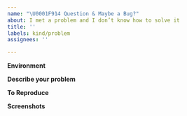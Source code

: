 ```yaml
---
name: "\U0001F914 Question & Maybe a Bug?"
about: I met a problem and I don’t know how to solve it
title: ''
labels: kind/problem
assignees: ''

---
```


**Environment**
<!-- Run `jina --version-full` and copy paste the output here -->

**Describe your problem**
<!-- A clear and concise description of what the bug is. -->

**To Reproduce**
<!-- Steps to reproduce the behavior, what did you write? copy paste your code here -->

**Screenshots**
<!-- If applicable, add screenshots to help explain your problem. -->
